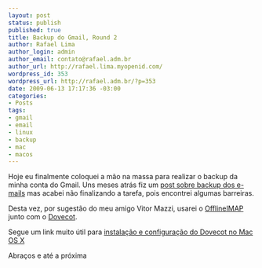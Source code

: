 ```yaml
--- 
layout: post
status: publish
published: true
title: Backup do Gmail, Round 2
author: Rafael Lima
author_login: admin
author_email: contato@rafael.adm.br
author_url: http://rafael.lima.myopenid.com/
wordpress_id: 353
wordpress_url: http://rafael.adm.br/?p=353
date: 2009-06-13 17:17:36 -03:00
categories: 
- Posts
tags: 
- gmail
- email
- linux
- backup
- mac
- macos
---
```

Hoje eu finalmente coloquei a mão na massa para realizar o backup da minha conta do Gmail. Uns meses atrás fiz um <a href="http://rafael.adm.br/p/backup-dos-e-mails-chegou-a-hora-de-se-preocupar/">post sobre backup dos e-mails</a> mas acabei não finalizando a tarefa, pois encontrei algumas barreiras.

Desta vez, por sugestão do meu amigo Vitor Mazzi, usarei o <a href="http://software.complete.org/software/wiki/offlineimap/">OfflineIMAP</a> junto com o <a href="http://www.dovecot.org/">Dovecot</a>.

Segue um link muito útil para <a href="http://trac.macports.org/wiki/howto/SetupDovecot">instalação e configuração do Dovecot no Mac OS X</a>

Abraços e até a próxima
